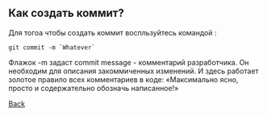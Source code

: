 ## Как создать коммит?

Для тогоа чтобы создать коммит воспльзуйтесь командой : 
```bash~
git commit -m `Whatever`
``` 
Флажок -m задаст commit message - комментарий разработчика. Он необходим для описания закоммиченных изменений. И здесь работает золотое правило всех комментариев в коде: «Максимально ясно, просто и содержательно обозначь написанное!»

[Back](readme.md)